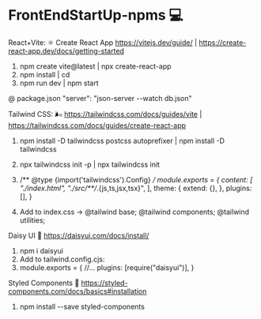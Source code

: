 # FrontEndStartUp-npms 💻

React+Vite: ⚛️ Create React App
https://vitejs.dev/guide/ | https://create-react-app.dev/docs/getting-started

1. npm create vite@latest | npx create-react-app 
2. npm install | cd 
3. npm run dev | npm start

@ package.json
"server": "json-server --watch db.json"

Tailwind CSS: 🌬️
https://tailwindcss.com/docs/guides/vite | https://tailwindcss.com/docs/guides/create-react-app

1. npm install -D tailwindcss postcss autoprefixer | npm install -D tailwindcss
2.  npx tailwindcss init -p | npx tailwindcss init


3. /** @type {import('tailwindcss').Config} */
module.exports = {
  content: [
    "./index.html",
    "./src/**/*.{js,ts,jsx,tsx}",
  ],
  theme: {
    extend: {},
  },
  plugins: [],
}

4. Add to index.css ->
@tailwind base;
@tailwind components;
@tailwind utilities;

Daisy UI 🌻
https://daisyui.com/docs/install/

1. npm i daisyui 
2. Add to tailwind.config.cjs:
2. module.exports = {
  //...
  plugins: [require("daisyui")],
}

Styled Components 💅
https://styled-components.com/docs/basics#installation
1. npm install --save styled-components
